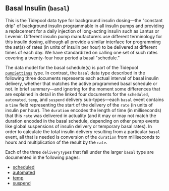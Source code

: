 ## Basal Insulin (`basal`)

This is the Tidepool data type for background insulin dosing—the "constant drip" of background insulin programmable in all insulin pumps and providing a replacement for a daily injection of long-acting insulin such as Lantus or Levemir. Different insulin pump manufacturers use different terminology for this insulin dosing, although all provide a similar interface for programming the set(s) of rates (in units of insulin per hour) to be delivered at different times of each day. We have standardized on calling one set of such rates covering a twenty-four hour period a basal "schedule."

The data model for the basal schedule(s) is part of the Tidepool [`pumpSettings`](../pumpSettings.md) type. In contrast, the `basal` data type described in the following three documents represents each actual interval of basal insulin delivery, whether that matches the active programmed basal schedule or not. In brief summary—and ignoring for the moment some differences that are explained in detail in the linked four documents for the `scheduled`, `automated`, `temp`, and `suspend` delivery sub-types—each `basal` event contains a `time` field representing the start of the delivery of the `rate` (in units of insulin per hour). The `duration` encodes the length of time (in milliseconds) that this `rate` was delivered in actuality (and it may or may not match the duration encoded in the basal schedule, depending on other pump events like global suspensions of insulin delivery or temporary basal rates). In order to calculate the total insulin delivery resulting from a particular `basal` event, all that is needed is conversion of the `duration` from milliseconds to hours and multiplication of the result by the `rate`.

Each of the three `deliveryType`s that fall under the larger `basal` type are documented in the following pages:
<!-- end intro -->

- [scheduled](./scheduled.md)
- [automated](./automated.md)
- [temp](./temp.md)
- [suspend](./suspend.md)
